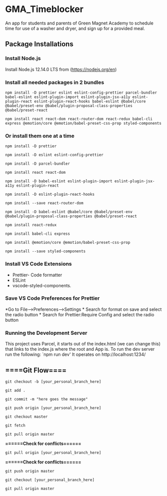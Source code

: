 # GMA_Timeblocker
An app for students and parents of Green Magnet Academy to schedule time for use of a washer and dryer, and sign up for a provided meal.

## Package Installations
### Install Node.js
Install Node.js 12.14.0 LTS from (https://nodejs.org/en)

### Install all needed packages in 2 bundles
`npm install -D prettier eslint eslint-config-prettier parcel-bundler babel-eslint eslint-plugin-import eslint-plugin-jsx-a11y eslint-plugin-react eslint-plugin-react-hooks babel-eslint @babel/core @babel/preset-env @babel/plugin-proposal-class-properties @babel/preset-react`

`npm install react react-dom react-router-dom react-redux babel-cli express @emotion/core @emotion/babel-preset-css-prop styled-components`

### Or install them one at a time
`npm install -D prettier`

`npm install -D eslint eslint-config-prettier`

`npm install -D parcel-bundler`

`npm install react react-dom`

`npm install -D babel-eslint eslint-plugin-import eslint-plugin-jsx-a11y eslint-plugin-react`

`npm install -D eslint-plugin-react-hooks`

`npm install --save react-router-dom`

`npm install -D babel-eslint @babel/core @babel/preset-env @babel/plugin-proposal-class-properties @babel/preset-react`

`npm install react-redux`

`npm install babel-cli express`

`npm install @emotion/core @emotion/babel-preset-css-prop`

`npm install --save styled-components`

### Install VS Code Extensions
*	Prettier- Code formatter
*	 ESLint
*	 vscode-styled-components.

### Save VS Code Preferences for Prettier
 *Go to File-->Preferences-->Settings
    * Search for format on save and select the radio button
    * Search for Prettier:Require Config and select the radio button
    
### Running the Development Server
This project uses Parcel, it starts out of the index.html (we can change this) that links to the index.js where the root and App is.  To run the dev server run the following:
`npm run dev'
It operates on http://localhost:1234/
## ====Git Flow====
`git checkout -b [your_personal_branch_here] `

`git add . `

`git commit -m "here goes the message"`

`git push origin [your_personal_branch_here] `

`git checkout master`

`git fetch`

`git pull origin master`

**======Check for conflicts======**

`git pull origin [your_personal_branch_here] `

**======Check for conflicts======**

`git push origin master`

`git checkout [your_personal_branch_here] `

`git pull origin master`

